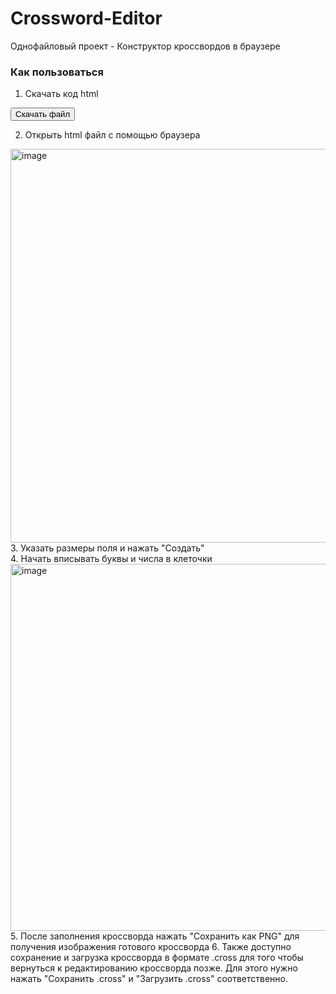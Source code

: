 # Crossword-Editor
Однофайловый проект - Конструктор кроссвордов в браузере

### Как пользоваться
1. Скачать код html
<a href="https://raw.githubusercontent.com/nokrolikno/Crossword-Editor/refs/heads/master/crossword.html" download>
  <button>Скачать файл</button>
</a>

2. Открыть html файл с помощью браузера
<img width="1107" height="630" alt="image" src="https://github.com/user-attachments/assets/bd2bdc41-0a7d-4f3a-856b-d910cb03df83" />
3. Указать размеры поля и нажать "Создать"<br>
4. Начать вписывать буквы и числа в клеточки
<img width="1084" height="587" alt="image" src="https://github.com/user-attachments/assets/bc5006aa-a026-4601-9895-fde24d7e34a0" />
5. После заполнения кроссворда нажать "Сохранить как PNG" для получения изображения готового кроссворда
6. Также доступно сохранение и загрузка кроссворда в формате .cross для того чтобы вернуться к редактированию кроссворда позже. Для этого нужно нажать "Сохранить .cross" и "Загрузить .cross" соответственно.
